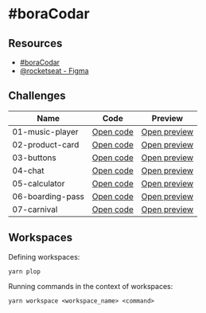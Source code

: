 # #boraCodar

## Resources

- [#boraCodar](https://boracodar.dev)
- [@rocketseat - Figma](https://www.figma.com/@rocketseat)

## Challenges

| Name | Code | Preview |
| --- | --- | --- |
| 01-music-player | [Open code](https://github.com/felipeog/bora-codar/tree/main/challenges/01-music-player) | [Open preview](https://fog-bc-music-player.netlify.app) |
| 02-product-card | [Open code](https://github.com/felipeog/bora-codar/tree/main/challenges/02-product-card) | [Open preview](https://fog-bc-product-card.netlify.app) |
| 03-buttons | [Open code](https://github.com/felipeog/bora-codar/tree/main/challenges/03-buttons) | [Open preview](https://fog-bc-buttons.netlify.app) |
| 04-chat | [Open code](https://github.com/felipeog/bora-codar/tree/main/challenges/04-chat) | [Open preview](https://fog-bc-chat.fly.dev) |
| 05-calculator | [Open code](https://github.com/felipeog/bora-codar/tree/main/challenges/05-calculator) | [Open preview](https://fog-bc-calculator.netlify.app) |
| 06-boarding-pass | [Open code](https://github.com/felipeog/bora-codar/tree/main/challenges/06-boarding-pass) | [Open preview](https://fog-bc-boarding-pass.netlify.app) |
| 07-carnival | [Open code](https://github.com/felipeog/bora-codar/tree/main/challenges/07-carnival) | [Open preview](https://fog-bc-carnival.netlify.app) |

## Workspaces

Defining workspaces:

```
yarn plop
```

Running commands in the context of workspaces:

```
yarn workspace <workspace_name> <command>
```
